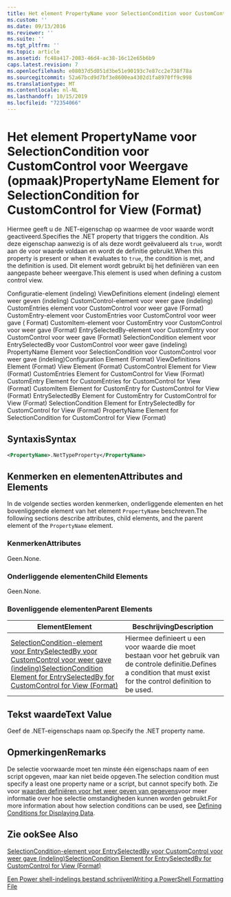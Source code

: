 ```yaml
---
title: Het element PropertyName voor SelectionCondition voor CustomControl voor weer gave (indeling) | Microsoft Docs
ms.custom: ''
ms.date: 09/13/2016
ms.reviewer: ''
ms.suite: ''
ms.tgt_pltfrm: ''
ms.topic: article
ms.assetid: fc48a417-2083-46d4-ac38-16c12e65b6b9
caps.latest.revision: 7
ms.openlocfilehash: e08037d5d051d3be51e90193c7e87cc2e738f78a
ms.sourcegitcommit: 52a67bcd9d7bf3e8600ea4302d1fa8970ff9c998
ms.translationtype: MT
ms.contentlocale: nl-NL
ms.lasthandoff: 10/15/2019
ms.locfileid: "72354066"
---
```

# <a name="propertyname-element-for-selectioncondition-for-customcontrol-for-view-format"></a><span data-ttu-id="5368b-102">Het element PropertyName voor SelectionCondition voor CustomControl voor Weergave (opmaak)</span><span class="sxs-lookup"><span data-stu-id="5368b-102">PropertyName Element for SelectionCondition for CustomControl for View (Format)</span></span>

<span data-ttu-id="5368b-103">Hiermee geeft u de .NET-eigenschap op waarmee de voor waarde wordt geactiveerd.</span><span class="sxs-lookup"><span data-stu-id="5368b-103">Specifies the .NET property that triggers the condition.</span></span> <span data-ttu-id="5368b-104">Als deze eigenschap aanwezig is of als deze wordt geëvalueerd als `true`, wordt aan de voor waarde voldaan en wordt de definitie gebruikt.</span><span class="sxs-lookup"><span data-stu-id="5368b-104">When this property is present or when it evaluates to `true`, the condition is met, and the definition is used.</span></span> <span data-ttu-id="5368b-105">Dit element wordt gebruikt bij het definiëren van een aangepaste beheer weergave.</span><span class="sxs-lookup"><span data-stu-id="5368b-105">This element is used when defining a custom control view.</span></span>

<span data-ttu-id="5368b-106">Configuratie-element (indeling) ViewDefinitions element (indeling) element weer geven (indeling) CustomControl-element voor weer gave (indeling) CustomEntries element voor CustomControl voor weer gave (Format) CustomEntry-element voor CustomEntries voor CustomControl voor weer gave ( Format) CustomItem-element voor CustomEntry voor CustomControl voor weer gave (Format) EntrySelectedBy-element voor CustomEntry voor CustomControl voor weer gave (Format) SelectionCondition element voor EntrySelectedBy voor CustomControl voor weer gave (indeling) PropertyName Element voor SelectionCondition voor CustomControl voor weer gave (indeling)</span><span class="sxs-lookup"><span data-stu-id="5368b-106">Configuration Element (Format) ViewDefinitions Element (Format) View Element (Format) CustomControl Element for View (Format) CustomEntries Element for CustomControl for View (Format) CustomEntry Element for CustomEntries for CustomControl for View (Format) CustomItem Element for CustomEntry for CustomControl for View (Format) EntrySelectedBy Element for CustomEntry for CustomControl for View (Format) SelectionCondition Element for EntrySelectedBy for CustomControl for View (Format) PropertyName Element for SelectionCondition for CustomControl for View (Format)</span></span>

## <a name="syntax"></a><span data-ttu-id="5368b-107">Syntaxis</span><span class="sxs-lookup"><span data-stu-id="5368b-107">Syntax</span></span>

```xml
<PropertyName>.NetTypeProperty</PropertyName>
```

## <a name="attributes-and-elements"></a><span data-ttu-id="5368b-108">Kenmerken en elementen</span><span class="sxs-lookup"><span data-stu-id="5368b-108">Attributes and Elements</span></span>

<span data-ttu-id="5368b-109">In de volgende secties worden kenmerken, onderliggende elementen en het bovenliggende element van het element `PropertyName` beschreven.</span><span class="sxs-lookup"><span data-stu-id="5368b-109">The following sections describe attributes, child elements, and the parent element of the `PropertyName` element.</span></span>

### <a name="attributes"></a><span data-ttu-id="5368b-110">Kenmerken</span><span class="sxs-lookup"><span data-stu-id="5368b-110">Attributes</span></span>

<span data-ttu-id="5368b-111">Geen.</span><span class="sxs-lookup"><span data-stu-id="5368b-111">None.</span></span>

### <a name="child-elements"></a><span data-ttu-id="5368b-112">Onderliggende elementen</span><span class="sxs-lookup"><span data-stu-id="5368b-112">Child Elements</span></span>

<span data-ttu-id="5368b-113">Geen.</span><span class="sxs-lookup"><span data-stu-id="5368b-113">None.</span></span>

### <a name="parent-elements"></a><span data-ttu-id="5368b-114">Bovenliggende elementen</span><span class="sxs-lookup"><span data-stu-id="5368b-114">Parent Elements</span></span>

|<span data-ttu-id="5368b-115">Element</span><span class="sxs-lookup"><span data-stu-id="5368b-115">Element</span></span>|<span data-ttu-id="5368b-116">Beschrijving</span><span class="sxs-lookup"><span data-stu-id="5368b-116">Description</span></span>|
|-------------|-----------------|
|[<span data-ttu-id="5368b-117">SelectionCondition-element voor EntrySelectedBy voor CustomControl voor weer gave (indeling)</span><span class="sxs-lookup"><span data-stu-id="5368b-117">SelectionCondition Element for EntrySelectedBy for CustomControl for View (Format)</span></span>](./selectioncondition-element-for-entryselectedby-for-customcontrol-format.md)|<span data-ttu-id="5368b-118">Hiermee definieert u een voor waarde die moet bestaan voor het gebruik van de controle definitie.</span><span class="sxs-lookup"><span data-stu-id="5368b-118">Defines a condition that must exist for the control definition to be used.</span></span>|

## <a name="text-value"></a><span data-ttu-id="5368b-119">Tekst waarde</span><span class="sxs-lookup"><span data-stu-id="5368b-119">Text Value</span></span>

<span data-ttu-id="5368b-120">Geef de .NET-eigenschaps naam op.</span><span class="sxs-lookup"><span data-stu-id="5368b-120">Specify the .NET property name.</span></span>

## <a name="remarks"></a><span data-ttu-id="5368b-121">Opmerkingen</span><span class="sxs-lookup"><span data-stu-id="5368b-121">Remarks</span></span>

<span data-ttu-id="5368b-122">De selectie voorwaarde moet ten minste één eigenschaps naam of een script opgeven, maar kan niet beide opgeven.</span><span class="sxs-lookup"><span data-stu-id="5368b-122">The selection condition must specify a least one property name or a script, but cannot specify both.</span></span> <span data-ttu-id="5368b-123">Zie voor [waarden definiëren voor het weer geven van gegevens](./defining-conditions-for-displaying-data.md)voor meer informatie over hoe selectie omstandigheden kunnen worden gebruikt.</span><span class="sxs-lookup"><span data-stu-id="5368b-123">For more information about how selection conditions can be used, see [Defining Conditions for Displaying Data](./defining-conditions-for-displaying-data.md).</span></span>

## <a name="see-also"></a><span data-ttu-id="5368b-124">Zie ook</span><span class="sxs-lookup"><span data-stu-id="5368b-124">See Also</span></span>

[<span data-ttu-id="5368b-125">SelectionCondition-element voor EntrySelectedBy voor CustomControl voor weer gave (indeling)</span><span class="sxs-lookup"><span data-stu-id="5368b-125">SelectionCondition Element for EntrySelectedBy for CustomControl for View (Format)</span></span>](./selectioncondition-element-for-entryselectedby-for-customcontrol-format.md)

[<span data-ttu-id="5368b-126">Een Power shell-indelings bestand schrijven</span><span class="sxs-lookup"><span data-stu-id="5368b-126">Writing a PowerShell Formatting File</span></span>](./writing-a-powershell-formatting-file.md)
